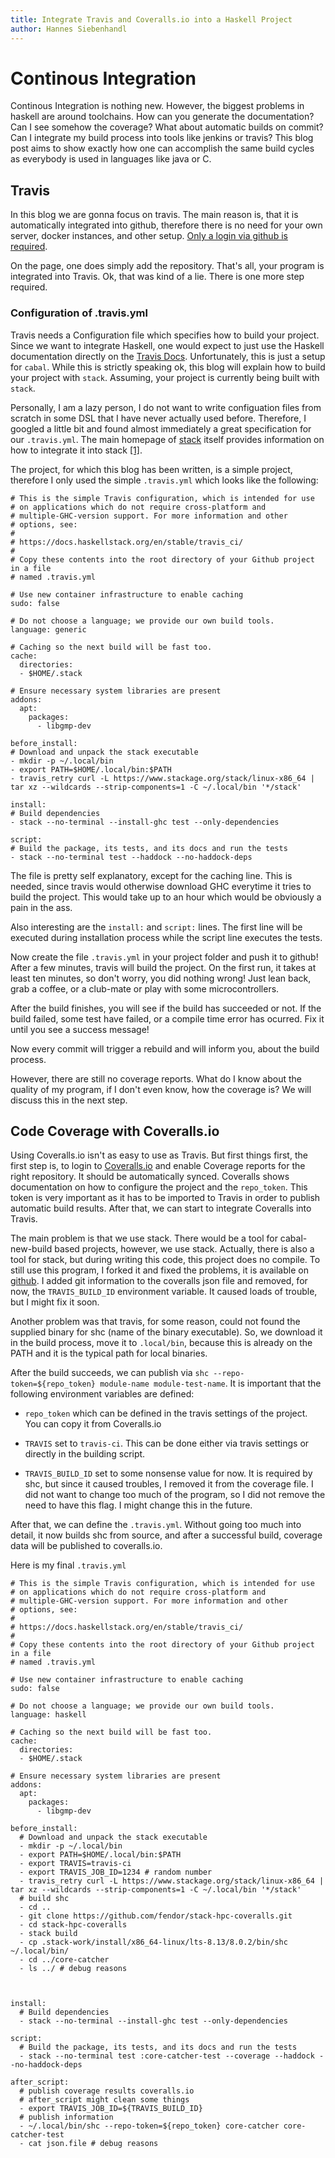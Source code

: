 ```yaml
---
title: Integrate Travis and Coveralls.io into a Haskell Project
author: Hannes Siebenhandl
---
```


# Continous Integration

Continous Integration is nothing new.
However, the biggest problems in haskell are around toolchains. How can you generate the documentation?
Can I see somehow the coverage?
What about automatic builds on commit?
Can I integrate my build process into tools like jenkins or
travis?
This blog post aims to show exactly how one can accomplish the same build cycles as everybody is used in languages like java or C.

## Travis

In this blog we are gonna focus on travis.
The main reason is, that it is automatically integrated into github, therefore there is no need for your own server, docker instances, and other setup.
[Only a login via github is required](https://travis-ci.org/).

On the page, one does simply add the repository.
That's all, your program is integrated into Travis.
Ok, that was kind of a lie. There is one more step required.

### Configuration of .travis.yml

Travis needs a Configuration file which specifies how to build your project. Since we want to integrate Haskell, one would expect
to just use the Haskell documentation directly on the [Travis Docs](https://docs.travis-ci.com/user/languages/haskell/).
Unfortunately, this is just a setup for `cabal`. While this is strictly speaking ok, this blog will
explain how to build your project with `stack`. Assuming, your project is currently being built with `stack`.

Personally, I am a lazy person, I do not want to write configuation files from scratch in some
DSL that I have never actually used before. Therefore, I googled a little bit and found almost immediately a great
specification for our `.travis.yml`. The main homepage of [stack](https://docs.haskellstack.org/en) itself provides information
on how to integrate it into stack [\[1\]](https://docs.haskellstack.org/en/stable/travis_ci/).

The project, for which this blog has been written, is a simple project, therefore I only used the simple `.travis.yml` which looks like the following:

```
# This is the simple Travis configuration, which is intended for use
# on applications which do not require cross-platform and
# multiple-GHC-version support. For more information and other
# options, see:
#
# https://docs.haskellstack.org/en/stable/travis_ci/
#
# Copy these contents into the root directory of your Github project in a file
# named .travis.yml

# Use new container infrastructure to enable caching
sudo: false

# Do not choose a language; we provide our own build tools.
language: generic

# Caching so the next build will be fast too.
cache:
  directories:
  - $HOME/.stack

# Ensure necessary system libraries are present
addons:
  apt:
    packages:
      - libgmp-dev

before_install:
# Download and unpack the stack executable
- mkdir -p ~/.local/bin
- export PATH=$HOME/.local/bin:$PATH
- travis_retry curl -L https://www.stackage.org/stack/linux-x86_64 | tar xz --wildcards --strip-components=1 -C ~/.local/bin '*/stack'

install:
# Build dependencies
- stack --no-terminal --install-ghc test --only-dependencies

script:
# Build the package, its tests, and its docs and run the tests
- stack --no-terminal test --haddock --no-haddock-deps

```

The file is pretty self explanatory, except for the caching line. This is needed, since travis would otherwise download GHC everytime it tries to build the project. This would take up to an hour which would be obviously a pain in the ass.

Also interesting are the `install:` and `script:` lines. The first line will be executed during installation process while the script line executes the tests.

Now create the file `.travis.yml` in your project folder and push it to github! After a few minutes, travis will build the project. On the first run, it takes at least ten minutes, so don't worry, you did nothing wrong! Just lean back, grab a coffee, or a club-mate or play with some microcontrollers.

After the build finishes, you will see if the build has succeeded or not. If the build failed, some test have failed, or a compile time error has ocurred. Fix it until you see a success message!

Now every commit will trigger a rebuild and will inform you, about the build process.

However, there are still no coverage reports. What do I know about the quality of my program, if I don't even know, how the coverage is? We will discuss this in the next step.

## Code Coverage with Coveralls.io

Using Coveralls.io isn't as easy to use as Travis.
But first things first, the first step is, to login to [Coveralls.io](coveralls.io) and enable Coverage reports for the right repository.
It should be automatically synced. Coveralls shows documentation on how to configure the project and the `repo_token`. This token is very important as it has to be imported to Travis in order to publish automatic build results. After that, we can start to integrate Coveralls into Travis.

The main problem is that we use stack. There would be a tool for cabal-new-build based projects, however, we use stack.
Actually, there is also a tool for stack, but during writing this code, this project does no compile. To still use this program, I forked it and fixed the problems, it is available on [github](https://github.com/fendor/stack-hpc-coveralls). I added git information to the coveralls json file and removed, for now, the `TRAVIS_BUILD_ID` environment variable. It caused loads of trouble, but I might fix it soon.

Another problem was that travis, for some reason, could not found the supplied binary for shc (name of the binary executable). So, we download it in the build process, move it to `.local/bin`, because this is already on the PATH and it is the typical path for local binaries.

After the build succeeds, we can publish via `shc --repo-token=${repo_token} module-name module-test-name`.
It is important that the following environment variables are defined:

* `repo_token` which can be defined in the travis settings of the project. You can copy it from Coveralls.io

* `TRAVIS` set to `travis-ci`. This can be done either via travis settings or directly in the building script.

* `TRAVIS_BUILD_ID` set to some nonsense value for now. It is required by shc, but since it caused troubles, I removed it from the coverage file.
I did not want to change too much of the program, so I did not remove the need to have this flag. I might change this in the future.

After that, we can define the `.travis.yml`. Without going too much into detail, it now builds shc from source, and after a successful build, coverage data will be published to coveralls.io.

Here is my final `.travis.yml`

```
# This is the simple Travis configuration, which is intended for use
# on applications which do not require cross-platform and
# multiple-GHC-version support. For more information and other
# options, see:
#
# https://docs.haskellstack.org/en/stable/travis_ci/
#
# Copy these contents into the root directory of your Github project in a file
# named .travis.yml

# Use new container infrastructure to enable caching
sudo: false

# Do not choose a language; we provide our own build tools.
language: haskell

# Caching so the next build will be fast too.
cache:
  directories:
  - $HOME/.stack

# Ensure necessary system libraries are present
addons:
  apt:
    packages:
      - libgmp-dev

before_install:
  # Download and unpack the stack executable
  - mkdir -p ~/.local/bin
  - export PATH=$HOME/.local/bin:$PATH
  - export TRAVIS=travis-ci
  - export TRAVIS_JOB_ID=1234 # random number
  - travis_retry curl -L https://www.stackage.org/stack/linux-x86_64 | tar xz --wildcards --strip-components=1 -C ~/.local/bin '*/stack'
  # build shc
  - cd ..
  - git clone https://github.com/fendor/stack-hpc-coveralls.git
  - cd stack-hpc-coveralls
  - stack build
  - cp .stack-work/install/x86_64-linux/lts-8.13/8.0.2/bin/shc ~/.local/bin/
  - cd ../core-catcher
  - ls ../ # debug reasons



install:
  # Build dependencies
  - stack --no-terminal --install-ghc test --only-dependencies

script:
  # Build the package, its tests, and its docs and run the tests
  - stack --no-terminal test :core-catcher-test --coverage --haddock --no-haddock-deps

after_script:
  # publish coverage results coveralls.io
  # after_script might clean some things
  - export TRAVIS_JOB_ID=${TRAVIS_BUILD_ID}
  # publish information
  - ~/.local/bin/shc --repo-token=${repo_token} core-catcher core-catcher-test
  - cat json.file # debug reasons
```
